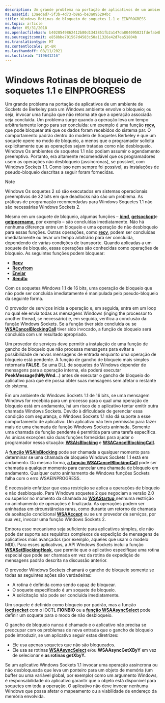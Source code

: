 ```yaml
---
description: Um grande problema na portação de aplicativos de um ambiente de Sockets de Berkeley para um Windows ambiente envolve o bloqueio; ou seja, invocar uma função que não retorna até que a operação associada seja concluída.
ms.assetid: 13aedad7-5f3b-4d73-b8e5-be3a095294bc
title: Windows Rotinas de bloqueio de soquetes 1.1 e EINPROGRESS
ms.topic: article
ms.date: 05/31/2018
ms.openlocfilehash: b4028549862412b80d1343851fb2a147da804095821fdefab4b6aae0eb6ec5f2
ms.sourcegitcommit: e858bbe701567d4583c50a11326e42d7ea51804b
ms.translationtype: MT
ms.contentlocale: pt-BR
ms.lasthandoff: 08/11/2021
ms.locfileid: "119641216"
---
```

# <a name="windows-sockets-11-blocking-routines-and-einprogress"></a>Windows Rotinas de bloqueio de soquetes 1.1 e EINPROGRESS

Um grande problema na portação de aplicativos de um ambiente de Sockets de Berkeley para um Windows ambiente envolve o bloqueio; ou seja, invocar uma função que não retorna até que a operação associada seja concluída. Um problema surge quando a operação leva um tempo arbitrariamente longo para ser concluída: um exemplo é uma função [**recv,**](/windows/desktop/api/winsock/nf-winsock-recv) que pode bloquear até que os dados foram recebidos do sistema par. O comportamento padrão dentro do modelo de Soquetes Berkeley é que um soquete opere no modo de bloqueio, a menos que o programador solicita explicitamente que as operações sejam tratadas como não desbloqueio. Windows Os ambientes de soquetes 1.1 não podiam assumir o agendamento preemptivo. Portanto, era altamente recomendável que os programadores usem as operações não desbloqueio (assíncronas), se possível, com Windows Sockets 1.1. Como isso nem sempre foi possível, as instalações de pseudo-bloqueio descritas a seguir foram fornecidas.

> [!Note]  
> Windows Os soquetes 2 só são executados em sistemas operacionais preemptivos de 32 bits em que deadlocks não são um problema. As práticas de programação recomendadas para Windows Soquetes 1.1 não são necessárias Windows Sockets 2.

 

Mesmo em um soquete de bloqueio, algumas funções – [**bind**](/windows/desktop/api/winsock/nf-winsock-bind), [**getsockopt**](/windows/desktop/api/winsock/nf-winsock-getsockopt)e [**getpeername,**](/windows/desktop/api/winsock/nf-winsock-getpeername) por exemplo – são concluídas imediatamente. Não há nenhuma diferença entre um bloqueio e uma operação de não desbloqueio para essas funções. Outras operações, como [**recv**](/windows/desktop/api/winsock/nf-winsock-recv), podem ser concluídas imediatamente ou levar um tempo arbitrário para ser concluída, dependendo de várias condições de transporte. Quando aplicadas a um soquete de bloqueio, essas operações são conhecidas como operações de bloqueio. As seguintes funções podem bloquear:

-   [**Recv**](/windows/desktop/api/winsock/nf-winsock-recv)
-   [**Recvfrom**](/windows/desktop/api/winsock/nf-winsock-recvfrom)
-   [**Enviar**](/windows/desktop/api/Winsock2/nf-winsock2-send)
-   [**Sendto**](/windows/desktop/api/winsock/nf-winsock-sendto)

Com os soquetes Windows 1.1 de 16 bits, uma operação de bloqueio que não pode ser concluída imediatamente é manipulada pelo pseudo-bloqueio da seguinte forma.

O provedor de serviços inicia a operação e, em seguida, entra em um loop no qual ele envia todas as mensagens Windows (inging the processor to another thread, se necessário) e, em seguida, verifica a conclusão da função Windows Sockets. Se a função tiver sido concluída ou se [**WSACancelBlockingCall**](/windows/desktop/api/winsock2/nf-winsock2-wsacancelblockingcall) tiver sido invocado, a função de bloqueio será concluída com um resultado apropriado.

Um provedor de serviços deve permitir a instalação de uma função de gancho de bloqueio que não processa mensagens para evitar a possibilidade de novas mensagens de entrada enquanto uma operação de bloqueio está pendente. A função de gancho de bloqueio mais simples retornaria **FALSE.** Se uma DLL de soquetes do Windows depender de mensagens para a operação interna, ela poderá executar **PeekMessage**(**hMyWnd**...) antes de executar o gancho de bloqueio do aplicativo para que ele possa obter suas mensagens sem afetar o restante do sistema.

Em um ambiente do Windows Sockets 1.1 de 16 bits, se uma mensagem Windows for recebida para um processo para o qual uma operação de bloqueio está em andamento, há um risco de o aplicativo tentar emitir outra chamada Windows Sockets. Devido à dificuldade de gerenciar essa condição com segurança, o Windows Sockets 1.1 não dá suporte a esse comportamento de aplicativo. Um aplicativo não tem permissão para fazer mais de uma chamada de função Windows Sockets aninhada. Somente uma chamada de função pendente é permitida para uma tarefa específica. As únicas exceções são duas funções fornecidas para ajudar o programador nessa situação: [**WSAIsBlocking**](/windows/desktop/api/winsock2/nf-winsock2-wsaisblocking) e [**WSACancelBlockingCall**](/windows/desktop/api/winsock2/nf-winsock2-wsacancelblockingcall).

A [**função WSAIsBlocking**](/windows/desktop/api/winsock2/nf-winsock2-wsaisblocking) pode ser chamada a qualquer momento para determinar se uma chamada de bloqueio Windows Sockets 1.1 está em andamento. Da mesma forma, [**a função WSACancelBlockingCall**](/windows/desktop/api/winsock2/nf-winsock2-wsacancelblockingcall) pode ser chamada a qualquer momento para cancelar uma chamada de bloqueio em andamento. Qualquer outro aninhamento de Windows funções Sockets falha com o erro WSAEINPROGRESS.

É necessário enfatizar que essa restrição se aplica a operações de bloqueio e não desbloqueio. Para Windows soquetes 2 que negociam a versão 2.0 ou superior no momento da chamada ao [**WSAStartup,**](/windows/desktop/api/winsock/nf-winsock-wsastartup)nenhuma restrição no aninhamento de operações é finalizada. As operações podem ser aninhadas em circunstâncias raras, como durante um retorno de chamada de aceitação condicional [**WSAAccept**](/windows/desktop/api/Winsock2/nf-winsock2-wsaaccept) ou se um provedor de serviços, por sua vez, invocar uma função Windows Sockets 2.

Embora esse mecanismo seja suficiente para aplicativos simples, ele não pode dar suporte aos requisitos complexos de expedição de mensagens de aplicativos mais avançados (por exemplo, aqueles que usam o modelo MDI). Para esses aplicativos, a API Windows Sockets inclui a função [**WSASetBlockingHook**](/windows/desktop/api/winsock2/nf-winsock2-wsasetblockinghook), que permite que o aplicativo especifique uma rotina especial que pode ser chamada em vez da rotina de expedição de mensagens padrão descrita na discussão anterior.

O provedor Windows Sockets chamará o gancho de bloqueio somente se todas as seguintes ações são verdadeiras:

-   A rotina é definida como sendo capaz de bloquear.
-   O soquete especificado é um soquete de bloqueio.
-   A solicitação não pode ser concluída imediatamente.

Um soquete é definido como bloqueio por padrão, mas a função [**ioctlsocket**](/windows/desktop/api/winsock/nf-winsock-ioctlsocket) com o IOCTL **FIONBIO** ou a [**função WSAAsyncSelect**](/windows/desktop/api/winsock/nf-winsock-wsaasyncselect) pode definir um soquete para o modo de não desbloqueio.

O gancho de bloqueio nunca é chamado e o aplicativo não precisa se preocupar com os problemas de nova entrada que o gancho de bloqueio pode introduzir, se um aplicativo seguir estas diretrizes:

-   Ele usa apenas soquetes que não são bloqueados.
-   Ele usa as rotinas [**WSAAsyncSelect**](/windows/desktop/api/winsock/nf-winsock-wsaasyncselect) e/ou **WSAAsyncGetXByY** em vez de selecionar e **as rotinas getXbyY.** [](/windows/desktop/api/Winsock2/nf-winsock2-select)

Se um aplicativo Windows Sockets 1.1 invocar uma operação assíncrona ou não desbloqueada que leva um ponteiro para um objeto de memória (um buffer ou uma variável global, por exemplo) como um argumento Windows, é responsabilidade do aplicativo garantir que o objeto está disponível para soquetes em toda a operação. O aplicativo não deve invocar nenhuma Windows que possa afetar o mapeamento ou a viabilidade de endereço da memória envolvida.

 

 




